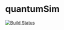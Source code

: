 # quantumSim

[![Build Status](https://github.com/dohyunkim116/quantumSim.jl/actions/workflows/CI.yml/badge.svg?branch=main)](https://github.com/dohyunkim116/quantumSim.jl/actions/workflows/CI.yml?query=branch%3Amain)
